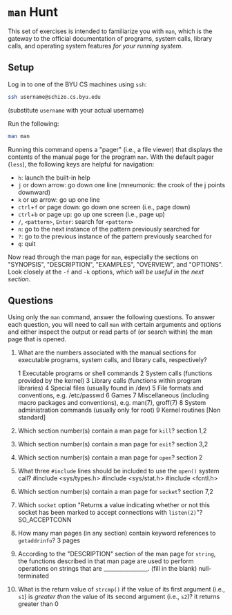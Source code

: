 # `man` Hunt

This set of exercises is intended to familiarize you with `man`, which is the
gateway to the official documentation of programs, system calls, library calls,
and operating system features _for your running system_.


## Setup

Log in to one of the BYU CS machines using `ssh`:

```bash
ssh username@schizo.cs.byu.edu
```
(substitute `username` with your actual username)

Run the following:

```bash
man man
```

Running this command opens a "pager" (i.e., a file viewer) that displays the
contents of the manual page for the program `man`.  With the default pager
(`less`), the following keys are helpful for navigation:

 - `h`: launch the built-in help
 - `j` or down arrow: go down one line (mneumonic: the crook of the j points
   downward)
 - `k` or up arrow: go up one line
 - `ctrl`+`f` or page down: go down one screen (i.e., page down)
 - `ctrl`+`b` or page up: go up one screen (i.e., page up)
 - `/`, `<pattern>`, `Enter`: search for `<pattern>`
 - `n`: go to the next instance of the pattern previously searched for
 - `?`: go to the previous instance of the pattern previously searched for
 - `q`: quit

Now read through the man page for `man`, especially the sections on "SYNOPSIS",
"DESCRIPTION", "EXAMPLES", "OVERVIEW", and "OPTIONS".  Look closely at the
`-f` and `-k` options, _which will be useful in the next section_.


## Questions

Using only the `man` command, answer the following questions.  To answer each
question, you will need to call `man` with certain arguments and options and
either inspect the output or read parts of (or search within) the man page that
is opened.  

 1. What are the numbers associated with the manual sections for executable
    programs, system calls, and library calls, respectively?

       1   Executable programs or shell commands
       2   System calls (functions provided by the kernel)
       3   Library calls (functions within program libraries)
       4   Special files (usually found in /dev)
       5   File formats and conventions, e.g. /etc/passwd
       6   Games
       7   Miscellaneous (including macro packages and conventions), e.g. man(7), groff(7)
       8   System administration commands (usually only for root)
       9   Kernel routines [Non standard]
    
 2. Which section number(s) contain a man page for `kill`?
   section 1,2
 3. Which section number(s) contain a man page for `exit`?
   section 3,2
 4. Which section number(s) contain a man page for `open`?
   section 2
 5. What three `#include` lines should be included to use the `open()` system
    call?
   #include <sys/types.h>
   #include <sys/stat.h>
   #include <fcntl.h>
 6. Which section number(s) contain a man page for `socket`?
   section 7,2
 7. Which `socket` option "Returns a value indicating whether or not this
    socket has been marked to accept connections with `listen(2)`"?
    SO_ACCEPTCONN
 8. How many man pages (in any section) contain keyword references to
    `getaddrinfo`?
    3 pages
 9. According to the "DESCRIPTION" section of the man page for `string`, the
    functions described in that man page are used to perform operations on
    strings that are ________________. (fill in the blank)
    null-terminated
 10. What is the return value of `strcmp()` if the value of its first argument
     (i.e., `s1`) is _greater than_ the value of its second argument (i.e.,
     `s2`)? 
     it returns greater than 0
